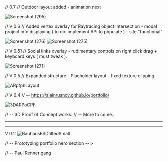 // 0.7 // Outdoor layout added - animation next

![Screenshot (295)](https://user-images.githubusercontent.com/71734708/109377502-e1e2d200-7899-11eb-9858-bd3cfe806586.png)


// V 0.6 // Added vertex overlay for Raytracing object Intersection - modal project info displaying ( to do: implement API to populate ) - site "functional"

![Screenshot (276)](https://user-images.githubusercontent.com/71734708/108891740-11b18180-75dd-11eb-9ef3-82228b8c8801.png)
![Screenshot (275)](https://user-images.githubusercontent.com/71734708/108891748-137b4500-75dd-11eb-98af-8b3d1f617847.png)


// V 0.51 // Social links overlay - rudimentary controls on right click drag + keyboard keys ( must tweak ).

![Screenshot (271)](https://user-images.githubusercontent.com/71734708/108639710-e0617600-7463-11eb-822e-c08ab6a7f9cb.png)

// V 0.5 // Expanded structure - Placholder layout - fixed texture clipping

![ARpfphLayout](https://user-images.githubusercontent.com/71734708/108610832-c150de80-73a6-11eb-9c4b-e74c741fed4d.png)



// V 0.4 // -- https://alainrusnov.github.io/portfolio/

![3DARPoCPF](https://user-images.githubusercontent.com/71734708/108457349-7fa62380-7240-11eb-8645-28ce0d7fc70b.gif)



// -- 3D Proof of Concept works.
// -- More to come..

-------------------------------------------------------------------------------------------------------------------------------
-------------------------------------------------------------------------------------------------------------------------------

V 0.2
![BauhausFSDtiltedSmall](https://user-images.githubusercontent.com/71734708/107911509-bf13fd80-6f2a-11eb-883f-2bbd73c3cdab.png)

// -- Prototyping portfolio hero section -- >

// -- Paul Renner gang
